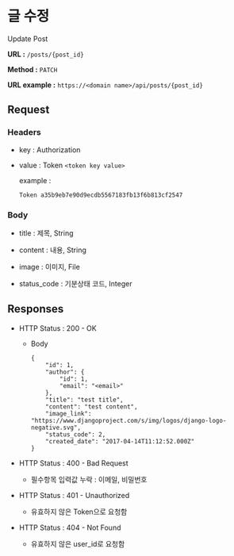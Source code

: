# 글 수정

Update Post

**URL :** `/posts/{post_id}`

**Method :** `PATCH`

**URL example :** `https://<domain name>/api/posts/{post_id}`

## Request

### Headers

-   key : Authorization
-   value : Token `<token key value>`

    example :

    `Token a35b9eb7e90d9ecdb5567183fb13f6b813cf2547`

### Body

-   title : 제목, String

-   content : 내용, String

-   image : 이미지, File

-   status_code : 기분상태 코드, Integer

## Responses

-   HTTP Status : 200 - OK

    -   Body

            {
                "id": 1,
                "author": {
                    "id": 1,
                    "email": "<email>"
                },
                "title": "test title",
                "content": "test content",
                "image_link": "https://www.djangoproject.com/s/img/logos/django-logo-negative.svg",
                "status_code": 2,
                "created_date": "2017-04-14T11:12:52.000Z"
            }

-   HTTP Status : 400 - Bad Request

    -   필수항목 입력값 누락 : 이메일, 비밀번호

-   HTTP Status : 401 - Unauthorized

    -   유효하지 않은 Token으로 요청함

-   HTTP Status : 404 - Not Found

    -   유효하지 않은 user_id로 요청함
